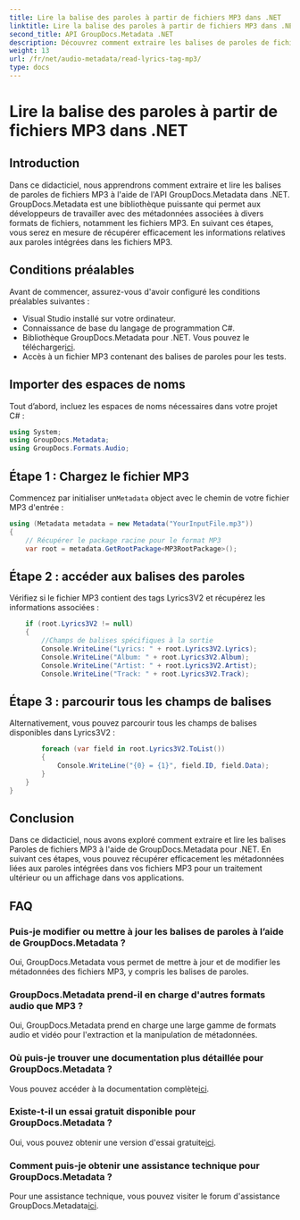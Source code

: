 ```yaml
---
title: Lire la balise des paroles à partir de fichiers MP3 dans .NET
linktitle: Lire la balise des paroles à partir de fichiers MP3 dans .NET
second_title: API GroupDocs.Metadata .NET
description: Découvrez comment extraire les balises de paroles de fichiers MP3 à l’aide de GroupDocs.Metadata pour .NET. Suivez notre tutoriel étape par étape.
weight: 13
url: /fr/net/audio-metadata/read-lyrics-tag-mp3/
type: docs
---
```

# Lire la balise des paroles à partir de fichiers MP3 dans .NET

## Introduction
Dans ce didacticiel, nous apprendrons comment extraire et lire les balises de paroles de fichiers MP3 à l'aide de l'API GroupDocs.Metadata dans .NET. GroupDocs.Metadata est une bibliothèque puissante qui permet aux développeurs de travailler avec des métadonnées associées à divers formats de fichiers, notamment les fichiers MP3. En suivant ces étapes, vous serez en mesure de récupérer efficacement les informations relatives aux paroles intégrées dans les fichiers MP3.
## Conditions préalables
Avant de commencer, assurez-vous d'avoir configuré les conditions préalables suivantes :
- Visual Studio installé sur votre ordinateur.
- Connaissance de base du langage de programmation C#.
-  Bibliothèque GroupDocs.Metadata pour .NET. Vous pouvez le télécharger[ici](https://releases.groupdocs.com/metadata/net/).
- Accès à un fichier MP3 contenant des balises de paroles pour les tests.

## Importer des espaces de noms
Tout d’abord, incluez les espaces de noms nécessaires dans votre projet C# :
```csharp
using System;
using GroupDocs.Metadata;
using GroupDocs.Formats.Audio;
```
## Étape 1 : Chargez le fichier MP3
 Commencez par initialiser un`Metadata` object avec le chemin de votre fichier MP3 d'entrée :
```csharp
using (Metadata metadata = new Metadata("YourInputFile.mp3"))
{
    // Récupérer le package racine pour le format MP3
    var root = metadata.GetRootPackage<MP3RootPackage>();
```
## Étape 2 : accéder aux balises des paroles
Vérifiez si le fichier MP3 contient des tags Lyrics3V2 et récupérez les informations associées :
```csharp
    if (root.Lyrics3V2 != null)
    {
        //Champs de balises spécifiques à la sortie
        Console.WriteLine("Lyrics: " + root.Lyrics3V2.Lyrics);
        Console.WriteLine("Album: " + root.Lyrics3V2.Album);
        Console.WriteLine("Artist: " + root.Lyrics3V2.Artist);
        Console.WriteLine("Track: " + root.Lyrics3V2.Track);
```
## Étape 3 : parcourir tous les champs de balises
Alternativement, vous pouvez parcourir tous les champs de balises disponibles dans Lyrics3V2 :
```csharp
        foreach (var field in root.Lyrics3V2.ToList())
        {
            Console.WriteLine("{0} = {1}", field.ID, field.Data);
        }
    }
}
```

## Conclusion
Dans ce didacticiel, nous avons exploré comment extraire et lire les balises Paroles de fichiers MP3 à l'aide de GroupDocs.Metadata pour .NET. En suivant ces étapes, vous pouvez récupérer efficacement les métadonnées liées aux paroles intégrées dans vos fichiers MP3 pour un traitement ultérieur ou un affichage dans vos applications.

## FAQ
### Puis-je modifier ou mettre à jour les balises de paroles à l’aide de GroupDocs.Metadata ?
Oui, GroupDocs.Metadata vous permet de mettre à jour et de modifier les métadonnées des fichiers MP3, y compris les balises de paroles.
### GroupDocs.Metadata prend-il en charge d'autres formats audio que MP3 ?
Oui, GroupDocs.Metadata prend en charge une large gamme de formats audio et vidéo pour l'extraction et la manipulation de métadonnées.
### Où puis-je trouver une documentation plus détaillée pour GroupDocs.Metadata ?
 Vous pouvez accéder à la documentation complète[ici](https://tutorials.groupdocs.com/metadata/net/).
### Existe-t-il un essai gratuit disponible pour GroupDocs.Metadata ?
 Oui, vous pouvez obtenir une version d'essai gratuite[ici](https://releases.groupdocs.com/).
### Comment puis-je obtenir une assistance technique pour GroupDocs.Metadata ?
 Pour une assistance technique, vous pouvez visiter le forum d'assistance GroupDocs.Metadata[ici](https://forum.groupdocs.com/c/metadata/14).